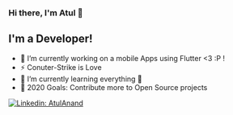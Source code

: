 ### Hi there, I'm Atul 👋

## I'm a Developer!
- 🔭 I’m currently working on a mobile Apps using Flutter <3 :P !
- ⚡ Conuter-Strike is Love 
- 🌱 I’m currently learning everything 🤣
- 🥅 2020 Goals: Contribute more to Open Source projects



[![Linkedin: AtulAnand](https://img.shields.io/badge/-AtulAnand-blue?style=flat-square&logo=Linkedin&logoColor=white&link=https://www.linkedin.com/in/atul-anand-9717a8147/)](https://www.linkedin.com/in/atul-anand-9717a8147/)